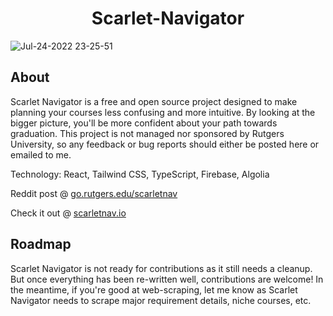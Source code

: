 # <h1 align="center">Scarlet-Navigator</h1>
![Jul-24-2022 23-25-51](https://user-images.githubusercontent.com/7038712/183774963-b091457b-9010-4d57-8a66-e46ace5b7c76.gif)

## About
Scarlet Navigator is a free and open source project designed to make planning your courses less confusing and more intuitive. By looking at the bigger picture, you'll be more confident about your path towards graduation. This project is not managed nor sponsored by Rutgers University, so any feedback or bug reports should either be posted here or emailed to me.

Technology: React, Tailwind CSS, TypeScript, Firebase, Algolia

Reddit post @ [go.rutgers.edu/scarletnav](https://go.rutgers.edu/scarletnav)

Check it out @ [scarletnav.io](https://scarletnav.io)


## Roadmap

Scarlet Navigator is not ready for contributions as it still needs a cleanup. But once everything has been re-written well, contributions are welcome! In the meantime, if you're good at web-scraping, let me know as Scarlet Navigator needs to scrape major requirement details, niche courses, etc.
